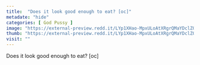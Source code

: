 ```yaml
---
title:  "Does it look good enough to eat? [oc]"
metadate: "hide"
categories: [ God Pussy ]
image: "https://external-preview.redd.it/LYp1XHao-MpxULoAtXRgrQMaYDclZQ-SSI7zXr5vkC4.jpg?auto=webp&s=c5a1d71f43b2829e602376beab451e5d81333ce2"
thumb: "https://external-preview.redd.it/LYp1XHao-MpxULoAtXRgrQMaYDclZQ-SSI7zXr5vkC4.jpg?width=1080&crop=smart&auto=webp&s=619d2b8d53c631a74e5143af9e4ca77a945af096"
visit: ""
---
```

Does it look good enough to eat? [oc]
